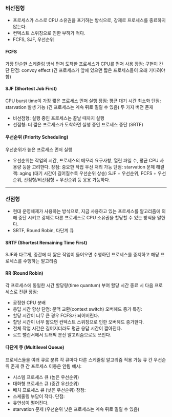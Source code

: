 ### 비선점형
- 프로세스가 스스로 CPU 소유권을 포기하는 방식으로, 강제로 프로세스를 종료하지 않는다.
- 컨텍스트 스위칭으로 인한 부하가 적다.
- FCFS, SJF, 우선순위


#### FCFS
가장 단순한 스케줄링 방식
먼저 도착한 프로세스가 CPU를 먼저 사용
장점: 구현이 간단
단점: convoy effect (긴 프로세스가 앞에 있으면 짧은 프로세스들이 오래 기다려야 함)


#### SJF (Shortest Job First)
CPU burst time이 가장 짧은 프로세스 먼저 실행
장점: 평균 대기 시간 최소화
단점: starvation 발생 가능 (긴 프로세스는 계속 뒤로 밀릴 수 있음)
두 가지 버전 존재
  - 비선점형: 실행 중인 프로세스는 끝날 때까지 실행
  - 선점형: 더 짧은 프로세스가 도착하면 실행 중인 프로세스 중단 (SRTF)


#### 우선순위 (Priority Scheduling)
우선순위가 높은 프로세스 먼저 실행
  - 우선순위는 작업의 시간, 프로세스의 메모리 요구사항, 열린 파일 수, 평균 CPU 사용량 등을 고려한다.
장점: 중요한 작업 우선 처리 가능
단점: starvation 문제
해결책: aging (대기 시간이 길어질수록 우선순위 상승)
SJF + 우선순위, FCFS + 우선순위, 선점형/비선점형 + 우선순위 등 응용 가능하다.


---
### 선점형
- 현대 운영체제가 사용하는 방식으로, 지금 사용하고 있는 프로세스를 알고리즘에 의해 중단 시키고 강제로 다른 프로세스로 CPU 소유권을 할당할 수 있는 방식을 말한다.
- SRTF, Round Robin, 다단계 큐


#### SRTF (Shortest Remaining Time First)
SJF와 다르게, 중간에 더 짧은 작업이 들어오면 수행하던 프로세스를 중지하고 해당 프로세스를 수행하는 알고리즘


#### RR (Round Robin)
각 프로세스에 동일한 시간 할당량(time quantum) 부여
할당 시간 종료 시 다음 프로세스로 전환
장점:
  - 공정한 CPU 분배
  - 응답 시간 향상
단점: 문맥 교환(context switch) 오버헤드 증가
특징:
  - 할당 시간이 너무 큰 경우 FCFS가 되어버린다.
  - 할당 시간이 너무 짧으면 컨텍스트 스위칭으로 인한 오버헤드 증가한다.
  - 전체 작업 시간은 길어지더라도 평균 응답 시간이 짧아진다.
  - 로드 밸런서에서 트래픽 분산 알고리즘으로도 쓰인다.


#### 다단계 큐 (Multilevel Queue)
프로세스들을 여러 큐로 분류
각 큐마다 다른 스케줄링 알고리즘 적용 가능
큐 간 우선순위 존재
큐 간 프로세스 이동은 안됨
예시:
  - 시스템 프로세스 큐 (높은 우선순위)
  - 대화형 프로세스 큐 (중간 우선순위)
  - 배치 프로세스 큐 (낮은 우선순위)
장점:
  - 스케줄링 부담이 작다.
단점:
  - 유연성이 떨어진다.
  - starvation 문제 (우선순위 낮은 프로세스는 계속 뒤로 밀릴 수 있음)
